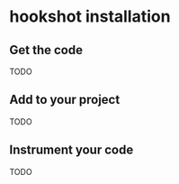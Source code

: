 # hookshot installation

## Get the code

TODO

## Add to your project

TODO

## Instrument your code

TODO
